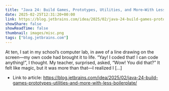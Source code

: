 ```yaml
---
title: "Java 24: Build Games, Prototypes, Utilities, and More—With Less Boilerplate"
date: 2025-02-25T12:31:20+00:00
link: https://blog.jetbrains.com/idea/2025/02/java-24-build-games-prototypes-utilities-and-more-with-less-boilerplate/
showShare: false
showReadTime: false
thumbnail: images/misc.png
tags: ["blog.jetbrains.com"]
---
```

At ten, I sat in my school’s computer lab, in awe of a line drawing on the screen—my own code had brought it to life. “Yay! I coded that! I can code anything!”, I thought. My teacher, surprised, asked, “Wow! You did that?” It felt like magic, but it was more than that—I realized I […]

- Link to article: https://blog.jetbrains.com/idea/2025/02/java-24-build-games-prototypes-utilities-and-more-with-less-boilerplate/